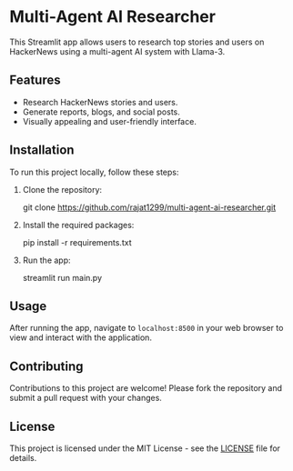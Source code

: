 # Multi-Agent AI Researcher

This Streamlit app allows users to research top stories and users on HackerNews using a multi-agent AI system with Llama-3.

## Features

- Research HackerNews stories and users.
- Generate reports, blogs, and social posts.
- Visually appealing and user-friendly interface.

## Installation

To run this project locally, follow these steps:

1. Clone the repository:

   git clone https://github.com/rajat1299/multi-agent-ai-researcher.git

2. Install the required packages:

   pip install -r requirements.txt

3. Run the app:

   streamlit run main.py

## Usage

After running the app, navigate to `localhost:8500` in your web browser to view and interact with the application.

## Contributing

Contributions to this project are welcome! Please fork the repository and submit a pull request with your changes.

## License

This project is licensed under the MIT License - see the [LICENSE](LICENSE) file for details.
